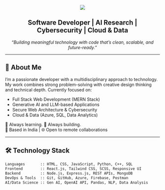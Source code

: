 <!-- Header Banner -->
<p align="center">
  <img src="https://capsule-render.vercel.app/api?type=waving&color=gradient&height=180&section=header&text=Yash%20Dalvi&fontSize=40&fontAlign=50&fontColor=ffffff" />
</p>

<h2 align="center">Software Developer | AI Research | Cybersecurity | Cloud & Data</h2>
<p align="center">
  <em>“Building meaningful technology with code that’s clean, scalable, and future-ready.”</em>
</p>

---

## 🧭 About Me

I’m a passionate developer with a multidisciplinary approach to technology. My work combines strong problem-solving with creative design thinking and technical depth. Currently focused on:

- Full Stack Web Development (MERN Stack)
- Generative AI and LLM-based Applications
- Secure Web Architecture & Cybersecurity
- Cloud & Data (Azure, SQL, Data Analytics)

🧠 Always learning. 🚀 Always building.  
📍 Based in India | 🌐 Open to remote collaborations

---

## 🛠️ Technology Stack

```txt
Languages       :: HTML, CSS, JavaScript, Python, C++, SQL
Frontend        :: React.js, Tailwind CSS, SCSS, Responsive UI
Backend         :: Node.js, Express.js, REST APIs, MongoDB
DevOps & Tools  :: Git, GitHub, Azure, Firebase, Postman
AI/Data Science :: Gen AI, OpenAI API, Pandas, NLP, Data Analysis
